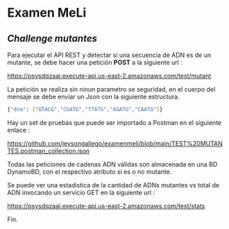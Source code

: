 # Examen MeLi
## _Challenge mutantes_

Para ejecutar el API REST y detectar si una secuencia de ADN es de un mutante, se debe hacer una petición <b>POST</b> a la siguiente url :

https://psysdqzaai.execute-api.us-east-2.amazonaws.com/test/mutant

La petición se realiza sin ninun parametro se seguridad, en el cuerpo del mensaje se debe enviar un Json con la siguiente estructura.
```sh
{"dna": ["GTACG","CGATG","TTATG","AGATG","CAATG"]}
```
Hay un set de pruebas que puede ser importado a Postman en el siguiente enlace :

https://github.com/jeysongallego/examenmeli/blob/main/TEST%20MUTANTES.postman_collection.json

Todas las peticiones de cadenas ADN válidas son almacenada en una BD DynamoBD, con el respectivo atributo si es o no mutante.

Se puede ver una estadistica de la cantidad de ADNs mutantes vs total de ADN invocando un servicio GET en la siguiente url :

https://psysdqzaai.execute-api.us-east-2.amazonaws.com/test/stats

Fin.